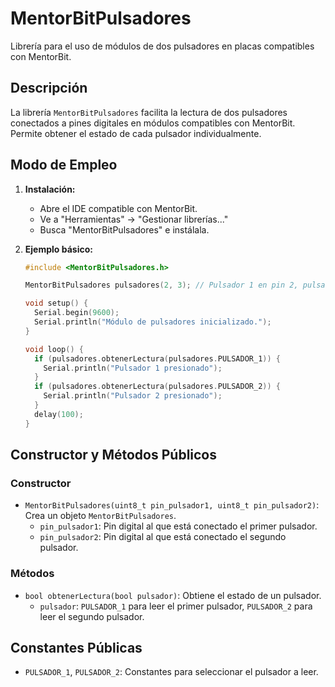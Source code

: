 # MentorBitPulsadores

Librería para el uso de módulos de dos pulsadores en placas compatibles con MentorBit.

## Descripción

La librería `MentorBitPulsadores` facilita la lectura de dos pulsadores conectados a pines digitales en módulos compatibles con MentorBit. Permite obtener el estado de cada pulsador individualmente.

## Modo de Empleo

1.  **Instalación:**
    * Abre el IDE compatible con MentorBit.
    * Ve a "Herramientas" -> "Gestionar librerías..."
    * Busca "MentorBitPulsadores" e instálala.

2.  **Ejemplo básico:**

    ```c++
    #include <MentorBitPulsadores.h>

    MentorBitPulsadores pulsadores(2, 3); // Pulsador 1 en pin 2, pulsador 2 en pin 3

    void setup() {
      Serial.begin(9600);
      Serial.println("Módulo de pulsadores inicializado.");
    }

    void loop() {
      if (pulsadores.obtenerLectura(pulsadores.PULSADOR_1)) {
        Serial.println("Pulsador 1 presionado");
      }
      if (pulsadores.obtenerLectura(pulsadores.PULSADOR_2)) {
        Serial.println("Pulsador 2 presionado");
      }
      delay(100);
    }
    ```

## Constructor y Métodos Públicos

### Constructor

* `MentorBitPulsadores(uint8_t pin_pulsador1, uint8_t pin_pulsador2)`: Crea un objeto `MentorBitPulsadores`.
    * `pin_pulsador1`: Pin digital al que está conectado el primer pulsador.
    * `pin_pulsador2`: Pin digital al que está conectado el segundo pulsador.

### Métodos

* `bool obtenerLectura(bool pulsador)`: Obtiene el estado de un pulsador.
    * `pulsador`: `PULSADOR_1` para leer el primer pulsador, `PULSADOR_2` para leer el segundo pulsador.

## Constantes Públicas

* `PULSADOR_1`, `PULSADOR_2`: Constantes para seleccionar el pulsador a leer.
